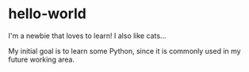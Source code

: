 # hello-world

I'm a newbie that loves to learn!
I also like cats...

My initial goal is to learn some Python, since it is
commonly used in my future working area.
